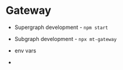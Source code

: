 # Gateway

- Supergraph development - `npm start`
- Subgraph development - `npx mt-gateway`

- env vars
-
